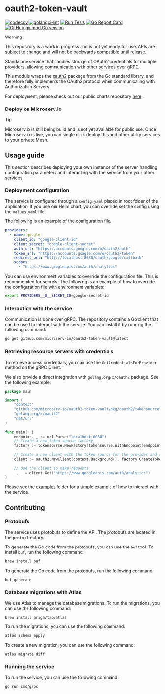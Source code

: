 # oauth2-token-vault
[![codecov](https://codecov.io/gh/microserv-io/oauth2-token-vault/graph/badge.svg?token=5TTII2E9NM)](https://codecov.io/gh/microserv-io/oauth2-token-vault)
[![golangci-lint](https://github.com/microserv-io/oauth2-token-vault/actions/workflows/golangci-lint.yml/badge.svg)](https://github.com/microserv-io/oauth2-token-vault/actions/workflows/golangci-lint.yml)
[![Run Tests](https://github.com/microserv-io/oauth2-token-vault/actions/workflows/tests.yml/badge.svg)](https://github.com/microserv-io/oauth2-token-vault/actions/workflows/tests.yml)
[![Go Report Card](https://goreportcard.com/badge/github.com/microserv-io/oauth2-token-vault)](https://goreportcard.com/report/github.com/microserv-io/oauth2-token-vault)
[![GitHub go.mod Go version](https://img.shields.io/github/go-mod/go-version/microserv-io/oauth2-token-vault)]( )
> [!WARNING]
> 
> This repository is a work in progress and is not yet ready for use. APIs are subject to change and will not be backwards compatible until release.

Standalone service that handles storage of OAuth2 credentials for multiple providers, allowing communication with other
services over gRPC.

This module wraps the [oauth2](https://pkg.go.dev/golang.org/x/oauth2) package from the Go standard library, and
therefore fully implements the OAuth2 protocol when communicating with Authorization Servers.

For deployment, please check out our public charts repository [here](https://github.com/microserv-io/public-charts).

### Deploy on Microserv.io

> [!TIP]
> Microserv.io is still being build and is not yet available for public use. Once Microserv.io is live, you can single
> click deploy this and other utility services to your private Mesh.

## Usage guide

This section describes deploying your own instance of the server, handling configuration parameters and interacting with
the service from your other services.

### Deployment configuration

The service is configured through a `config.yaml` placed in root folder of the application. 
If you use our Helm chart, you can override set the config using the `values.yaml` file.

The following is an example of the configuration file.
```yaml
providers:
  - name: google
    client_id: "google-client-id"
    client_secret: "google-client-secret"
    auth_url: "https://accounts.google.com/o/oauth2/auth"
    token_url: "https://accounts.google.com/o/oauth2/token"
    redirect_url: "http://localhost:8080/oauth/google/callback"
    scopes:
      - "https://www.googleapis.com/auth/analytics"
```

You can use environment variables to override the configuration file. This is recommended for secrets. The following is an
example of how to override the configuration file with environment variables:

```bash
export PROVIDERS__0__SECRET_ID=google-secret-id
```

### Interaction with the service

Communication is done over gRPC. The repository contains a Go client that can be used to interact with the service. You
can install it by running the following command:

```bash
go get github.com/microserv-io/oauth2-token-vault@latest
```

### Retrieving resource servers with credentials

To retrieve access credentials, you can use the `GetCredentialsForProvider` method on the gRPC Client.

We also provide a direct integration with `golang.org/x/oauth2` package. See the following example:

```go
package main

import (
	"context"
	"github.com/microserv-io/oauth2-token-vault/pkg/oauth2/tokensource"
	"golang.org/x/oauth2"
	"net/url"
)

func main() {
	endpoint, _ := url.Parse("localhost:8080")
	// Create a new token source factory
	factory := tokensource.NewFactory(tokensource.WithEndpoint(endpoint))

	// Create a new client with the token source for the provider and resource owner	
	client := oauth2.NewClient(context.Background(), factory.CreateTokenSource(context.TODO(), "google", "some-user-id"))

	// Use the client to make requests
	_, _ = client.Get("https://www.googleapis.com/auth/analytics")
}

```

Please see the [examples](/examples) folder for a simple example of how to interact with the service.

## Contributing

### Protobufs

The service uses protobufs to define the API. The protobufs are located in the `proto` directory.

To generate the Go code from the protobufs, you can use the `buf` tool. To install `buf`, run the following command:

```bash
brew install buf
```

To generate the Go code from the protobufs, run the following command:

```bash
buf generate
```

### Database migrations with Atlas

We use Atlas to manage the database migrations. To run the migrations, you can use the following command:

```
brew install ariga/tap/atlas
```

To run the migrations, you can use the following command:

```bash
atlas schema apply
```

To create a new migration, you can use the following command:

```bash
atlas migrate diff
```

### Running the service

To run the service, you can use the following command:

```bash
go run cmd/grpc
```
